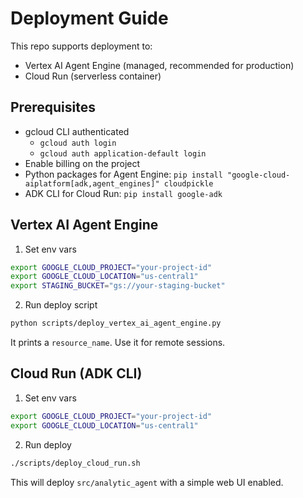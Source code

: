 # Deployment Guide

This repo supports deployment to:

- Vertex AI Agent Engine (managed, recommended for production)
- Cloud Run (serverless container)

## Prerequisites

- gcloud CLI authenticated
  - `gcloud auth login`
  - `gcloud auth application-default login`
- Enable billing on the project
- Python packages for Agent Engine: `pip install "google-cloud-aiplatform[adk,agent_engines]" cloudpickle`
- ADK CLI for Cloud Run: `pip install google-adk`

## Vertex AI Agent Engine

1. Set env vars

```bash
export GOOGLE_CLOUD_PROJECT="your-project-id"
export GOOGLE_CLOUD_LOCATION="us-central1"
export STAGING_BUCKET="gs://your-staging-bucket"
```

2. Run deploy script

```bash
python scripts/deploy_vertex_ai_agent_engine.py
```

It prints a `resource_name`. Use it for remote sessions.

## Cloud Run (ADK CLI)

1. Set env vars

```bash
export GOOGLE_CLOUD_PROJECT="your-project-id"
export GOOGLE_CLOUD_LOCATION="us-central1"
```

2. Run deploy

```bash
./scripts/deploy_cloud_run.sh
```

This will deploy `src/analytic_agent` with a simple web UI enabled.
